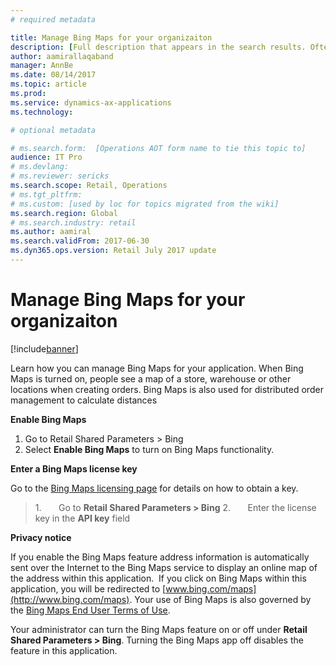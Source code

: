 ```yaml
---
# required metadata

title: Manage Bing Maps for your organizaiton
description: [Full description that appears in the search results. Often the first paragraph of your topic.]
author: aamirallaqaband 
manager: AnnBe
ms.date: 08/14/2017
ms.topic: article
ms.prod: 
ms.service: dynamics-ax-applications
ms.technology: 

# optional metadata

# ms.search.form:  [Operations AOT form name to tie this topic to]
audience: IT Pro
# ms.devlang: 
# ms.reviewer: sericks
ms.search.scope: Retail, Operations 
# ms.tgt_pltfrm: 
# ms.custom: [used by loc for topics migrated from the wiki]
ms.search.region: Global 
# ms.search.industry: retail
ms.author: aamiral
ms.search.validFrom: 2017-06-30 
ms.dyn365.ops.version: Retail July 2017 update 
---
```


# Manage Bing Maps for your organizaiton

[!include[banner](../includes/banner.md)]

Learn how you can manage Bing Maps for your application. When Bing Maps is
turned on, people see a map of a store, warehouse or other locations when
creating orders. Bing Maps is also used for distributed order management to
calculate distances 

**Enable Bing Maps**
1. Go to Retail Shared Parameters \> Bing
2. Select **Enable Bing Maps** to turn on Bing Maps functionality.

**Enter a Bing Maps license key**

Go to the [Bing Maps licensing
page](http://go.microsoft.com/fwlink/p/?LinkID=390116) for details on how to
obtain a key.

>   1.       Go to **Retail Shared Parameters \> Bing**
>   2.       Enter the license key in the **API key** field

**Privacy notice**

If you enable the Bing Maps feature address information is automatically sent
over the Internet to the Bing Maps service to display an online map of the
address within this application.  If you click on Bing Maps within this
application, you will be redirected to
[www.bing.com/maps](http://www.bing.com/maps). Your use of Bing Maps is also
governed by the [Bing Maps End User Terms of
Use](http://go.microsoft.com/?linkid=9710837).  
  
Your administrator can turn the Bing Maps feature on or off under **Retail
Shared Parameters \> Bing**. Turning the Bing Maps app off disables the feature
in this application.
